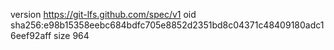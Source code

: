 version https://git-lfs.github.com/spec/v1
oid sha256:e98b15358eebc684bdfc705e8852d2351bd8c04371c48409180adc16eef92aff
size 964
